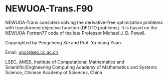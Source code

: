 # NEWUOA-Trans.F90

NEWUOA-Trans considers solving the derivative-free optimization problems with transformed objective function (DFOTO problems). It is based on the NEWUOA-Fortran77 code of the late Professor Michael J. D. Powell.

Copyrighted by Pengcheng Xie and Prof. Ya-xiang Yuan.

Email: xpc@lsec.cc.ac.cn

LSEC, AMSS, Institute of Computational Mathematics and Scientific/Engineering Computing Academy of Mathematics and Systems Science, Chinese Academy of Sciences, China
